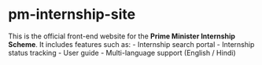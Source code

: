 # pm-internship-site
This is the official front-end website for the **Prime Minister Internship Scheme**.   It includes features such as:  - Internship search portal - Internship status tracking - User guide - Multi-language support (English / Hindi)
